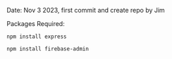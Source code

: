 Date: Nov 3 2023, first commit and create repo by Jim

Packages Required:

```
npm install express
```

```
npm install firebase-admin
```